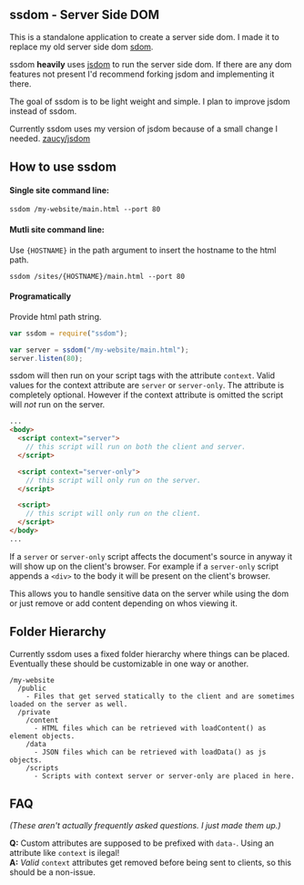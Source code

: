 ## ssdom - Server Side DOM
This is a standalone application to create a server side dom. I made it to replace my old server side dom [sdom](https://github.com/zaucy/node-sdom).

ssdom __heavily__ uses [jsdom](https://github.com/tmpvar/jsdom) to run the server side dom. If there are any dom features not present I'd recommend forking jsdom and implementing it there.

The goal of ssdom is to be light weight and simple. I plan to improve jsdom instead of ssdom.

Currently ssdom uses my version of jsdom because of a small change I needed. [zaucy/jsdom](/zaucy/jsdom)

## How to use ssdom

#### Single site command line:
```
ssdom /my-website/main.html --port 80
```
#### Mutli site command line:

Use `{HOSTNAME}` in the path argument to insert the hostname to the html path.
```
ssdom /sites/{HOSTNAME}/main.html --port 80
```

#### Programatically
Provide html path string.
```js
var ssdom = require("ssdom");

var server = ssdom("/my-website/main.html");
server.listen(80);
```

ssdom will then run on your script tags with the attribute `context`. Valid values for the context attribute are `server` or `server-only`. The attribute is completely optional. However if the context attribute is omitted the script will _not_ run on the server.

```html
...
<body>
  <script context="server">
    // this script will run on both the client and server.
  </script>

  <script context="server-only">
    // this script will only run on the server.
  </script>

  <script>
    // this script will only run on the client.
  </script>
</body>
...
```

If a `server` or `server-only` script affects the document's source in anyway it will show up on the client's browser. For example if a `server-only` script appends a `<div>` to the body it will be present on the client's browser.

This allows you to handle sensitive data on the server while using the dom or just remove or add content depending on whos viewing it.

## Folder Hierarchy
Currently ssdom uses a fixed folder hierarchy where things can be placed. Eventually these should be customizable in one way or another.

```
/my-website
  /public
    - Files that get served statically to the client and are sometimes loaded on the server as well.
  /private
    /content
      - HTML files which can be retrieved with loadContent() as element objects.
    /data
      - JSON files which can be retrieved with loadData() as js objects.
    /scripts
      - Scripts with context server or server-only are placed in here.
```

## FAQ
_(These aren't actually frequently asked questions. I just made them up.)_

**Q:** Custom attributes are supposed to be prefixed with `data-`. Using an attribute like `context` is ilegal!
<br>
**A:** *Valid* `context` attributes get removed before being sent to clients, so this should be a non-issue.
